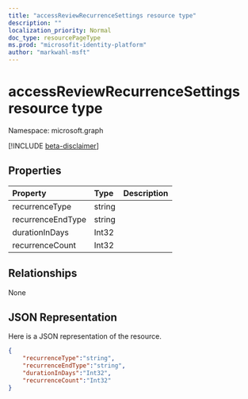 ```yaml
---
title: "accessReviewRecurrenceSettings resource type"
description: ""
localization_priority: Normal
doc_type: resourcePageType
ms.prod: "microsofit-identity-platform"
author: "markwahl-msft"
---
```


# accessReviewRecurrenceSettings resource type

Namespace: microsoft.graph

[!INCLUDE [beta-disclaimer](../../includes/beta-disclaimer.md)]


## Properties
|Property|Type|Description|
|:---|:---|:---|
| recurrenceType | string |  |
| recurrenceEndType | string |  |
| durationInDays | Int32 |  |
| recurrenceCount | Int32 |  |

## Relationships
None
## JSON Representation
Here is a JSON representation of the resource.
<!--{
  "blockType": "resource",
  "@odata.type": "microsoft.graph.accessReviewRecurrenceSettings"
}-->
``` json
{
    "recurrenceType":"string",
    "recurrenceEndType":"string",
    "durationInDays":"Int32",
    "recurrenceCount":"Int32"
}
```



